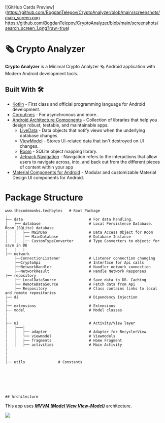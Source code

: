 
![GitHub Cards Preview](https://github.com/BogdanTelepov/CryptoAnalyzer/blob/main/screenshots/main_screen.png
https://github.com/BogdanTelepov/CryptoAnalyzer/blob/main/screenshots/search_screen_1.png?raw=true)

# 🗞 Crypto Analyzer
**Crypto Analyzer** is a Minimal Crypto Analyzer 🗞 Android application with Modern Android development tools.


## Built With 🛠
- [Kotlin](https://kotlinlang.org/) - First class and official programming language for Android development.
- [Coroutines](https://kotlinlang.org/docs/reference/coroutines-overview.html) - For asynchronous and more..
- [Android Architecture Components](https://developer.android.com/topic/libraries/architecture) - Collection of libraries that help you design robust, testable, and maintainable apps.
  - [LiveData](https://developer.android.com/topic/libraries/architecture/livedata) - Data objects that notify views when the underlying database changes.
  - [ViewModel](https://developer.android.com/topic/libraries/architecture/viewmodel) - Stores UI-related data that isn't destroyed on UI changes. 
  - [Room](https://developer.android.com/topic/libraries/architecture/room) - SQLite object mapping library.
  - [Jetpack Navigation](https://developer.android.com/guide/navigation) - Navigation refers to the interactions that allow users to navigate across, into, and back out from the different pieces of content within your app
- [Material Components for Android](https://github.com/material-components/material-components-android) - Modular and customizable Material Design UI components for Android.


# Package Structure
    
    www.thecodemonks.techbytes   # Root Package
    .
    ├── data                              # For data handling.
    │   ├── database                      # Local Persistence Database. Room (SQLite) database
    |   │   ├── MainDao                   # Data Access Object for Room   
    |   |   |── MainDatabase              # Database Instance
    |   |   |── CustomTypeConverter       # Type Converters to objectc for save in DB
    |   |   |
    |── network
        |──ConnectionListener             # Listener connection changing
        |──CryptoApi                      # Interface for Api calls
        |──NetworkHandler                 # Handler network connection
        |──NetworkResult                  # Handle Network Responses
    |── repository
        |── LocalDataSource               # Save data to DB. Caching
        |── RemoteDataSource              # Fetch data from Api
        |── Respository                   # Class contains links to local and remote repositories
    |── di                                # Dipendency Injection
    |
    |── extensions                        # Extensions
    ├── model                             # Model classes
    |
    |
    ├── ui                                # Activity/View layer
    │   |───|
    |   │   ├── adapter                   # Adapter for RecyclerView
    |   │   └── viewmodel                 # Viewmodels   
    |   │   ├── fragments                 # Home Fragment
    |   │   ├── activities                # Main Activity
    |   
    |
    |
    |── utils               # Constants




        
    
    
    ## Architecture
    
This app uses [***MVVM (Model View View-Model)***](https://developer.android.com/jetpack/docs/guide#recommended-app-arch) architecture.

![](https://github.com/TheCodeMonks/Notes-App/blob/master/screenshots/ANDROID%20ROOM%20DB%20DIAGRAM.jpg)


